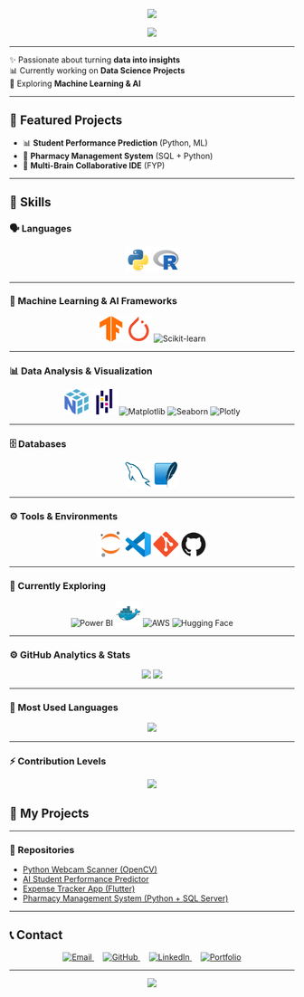 

<!-- Wavy animated banner -->
<p align="center">
  <img src="https://capsule-render.vercel.app/api?type=waving&color=0:00FFEE,100:0066FF&height=180&section=header&text=Hi%20I'm%20Hamza%20🚀&fontSize=40&fontColor=ffffff&animation=fadeIn" />
</p>

<!-- Typing animation -->
<p align="center">
  <img src="https://readme-typing-svg.herokuapp.com?size=22&color=00F7FF&center=true&vCenter=true&width=500&lines=Data+Science+Enthusiast;Python+Developer;Machine+Learning+Learner;Future+Data+Scientist" />
</p>

---


✨ Passionate about turning **data into insights**  
📊 Currently working on **Data Science Projects**  
🧠 Exploring **Machine Learning & AI**  

---

## 💼 Featured Projects
- 📊 **Student Performance Prediction** (Python, ML)  
- 💊 **Pharmacy Management System** (SQL + Python)  
- 🧠 **Multi-Brain Collaborative IDE** (FYP)  

---

## 🧠 Skills  

### 🗣️ Languages  
<p align="center">
  <img src="https://raw.githubusercontent.com/devicons/devicon/master/icons/python/python-original.svg" alt="Python" width="45" height="45"/>
  <img src="https://raw.githubusercontent.com/devicons/devicon/master/icons/r/r-original.svg" alt="R" width="45" height="45"/>
</p>

---

### 🤖 Machine Learning & AI Frameworks  
<p align="center">
  <img src="https://raw.githubusercontent.com/devicons/devicon/master/icons/tensorflow/tensorflow-original.svg" alt="TensorFlow" width="45" height="45"/>
  <img src="https://raw.githubusercontent.com/devicons/devicon/master/icons/pytorch/pytorch-original.svg" alt="PyTorch" width="45" height="45"/>
  <img src="https://upload.wikimedia.org/wikipedia/commons/0/05/Scikit_learn_logo_small.svg" alt="Scikit-learn" width="45" height="45"/>
</p>

---

### 📊 Data Analysis & Visualization  
<p align="center">
  <img src="https://raw.githubusercontent.com/devicons/devicon/master/icons/numpy/numpy-original.svg" alt="NumPy" width="45" height="45"/>
  <img src="https://raw.githubusercontent.com/devicons/devicon/master/icons/pandas/pandas-original.svg" alt="Pandas" width="45" height="45"/>
  <img src="https://upload.wikimedia.org/wikipedia/commons/8/84/Matplotlib_icon.svg" alt="Matplotlib" width="45" height="45"/>
  <img src="https://seaborn.pydata.org/_static/logo-wide-lightbg.svg" alt="Seaborn" width="80" height="45"/>
<img src="https://images.plot.ly/logo/new-branding/plotly-logomark.png" alt="Plotly" width="80" height="45"/>
</p>

---

### 🗄️ Databases  
<p align="center">
  <img src="https://raw.githubusercontent.com/devicons/devicon/master/icons/mysql/mysql-original.svg" alt="MySQL" width="45" height="45"/>
  <img src="https://raw.githubusercontent.com/devicons/devicon/master/icons/sqlite/sqlite-original.svg" alt="SQLite" width="45" height="45"/>
</p>

---

### ⚙️ Tools & Environments  
<p align="center">
  <img src="https://raw.githubusercontent.com/devicons/devicon/master/icons/jupyter/jupyter-original.svg" alt="Jupyter" width="45" height="45"/>
  <img src="https://raw.githubusercontent.com/devicons/devicon/master/icons/vscode/vscode-original.svg" alt="VS Code" width="45" height="45"/>
  <img src="https://raw.githubusercontent.com/devicons/devicon/master/icons/git/git-original.svg" alt="Git" width="45" height="45"/>
  <img src="https://raw.githubusercontent.com/devicons/devicon/master/icons/github/github-original.svg" alt="GitHub" width="45" height="45"/>
</p>

---
### 🚀 Currently Exploring  
<p align="center">
  <img src="https://upload.wikimedia.org/wikipedia/commons/c/cf/New_Power_BI_Logo.svg" alt="Power BI" width="45" height="45"/>
  <img src="https://raw.githubusercontent.com/devicons/devicon/master/icons/docker/docker-original.svg" alt="Docker" width="45" height="45"/>
  <img src="https://upload.wikimedia.org/wikipedia/commons/9/93/Amazon_Web_Services_Logo.svg" alt="AWS" width="55" height="45"/>
  <img src="https://huggingface.co/datasets/huggingface/brand-assets/resolve/main/hf-logo.svg" alt="Hugging Face" width="45" height="45"/>
</p>



---

### ⚙️ GitHub Analytics & Stats  
<p align="center">
  <img height="170" src="https://github-readme-stats.vercel.app/api?username=MuhammadHamzaDS&show_icons=true&theme=tokyonight&hide_border=true&bg_color=0d1117&title_color=00C2FF&icon_color=00FFFF" />
    <img src="https://github-readme-streak-stats.herokuapp.com/?user=MuhammadHamzaDS&theme=tokyonight" height="180"/>
</p>

---

### 🧩 Most Used Languages  
<p align="center">
  <img src="https://github-readme-stats.vercel.app/api/top-langs/?username=MuhammadHamzaDS&layout=compact&theme=tokyonight&hide_border=true&bg_color=0d1117&title_color=00C2FF" height="180" />
</p>

---

### ⚡ Contribution Levels  
<p align="center">
  <img src="https://github-readme-activity-graph.vercel.app/graph?username=MuhammadHamzaDS&bg_color=000000&color=00FFFF&line=00FFFF&point=FFFFFF&area=true&hide_border=true&radius=12&custom_title=🔥+My+Energy+Levels+(Contributions)" />
</p>

## 🚀 My Projects

---

### 📂 Repositories

- [Python Webcam Scanner (OpenCV)](https://github.com/MuhammadHamzaDS/Python_Webcam_Scanner_Project)
- [AI Student Performance Predictor](https://github.com/MuhammadHamzaDS/AI_Student_Performance_Predictor)
- [Expense Tracker App (Flutter)](https://github.com/MuhammadHamzaDS/Expense_Tracker_App)
- [Pharmacy Management System (Python + SQL Server)](https://github.com/MuhammadHamzaDS/Pharmacy_Management_System)


---

## 📞 Contact  

<p align="center">
  <a href="mailto:hamzaali709x@gmail.com" target="_blank">
    <img src="https://skillicons.dev/icons?i=gmail&theme=light" width="42" height="42" alt="Email"/>
  </a>
  &nbsp;&nbsp;&nbsp;
  <a href="https://github.com/MuhammadHamzaDS" target="_blank">
    <img src="https://cdn.jsdelivr.net/gh/devicons/devicon/icons/github/github-original.svg" alt="GitHub" width="42" height="42"/>
  </a>
  &nbsp;&nbsp;&nbsp;
  <a href="https://www.linkedin.com/in/muhammad-hamza-7246b8286" target="_blank">
    <img src="https://cdn.jsdelivr.net/gh/devicons/devicon/icons/linkedin/linkedin-original.svg" alt="LinkedIn" width="42" height="42"/>
  </a>
  &nbsp;&nbsp;&nbsp;
  <a href="https://MuhammadHamzaDS.github.io" target="_blank">
    <img src="https://cdn.jsdelivr.net/gh/devicons/devicon/icons/chrome/chrome-original.svg" alt="Portfolio" width="42" height="42"/>
  </a>
</p>






  </a>
</p>

---

<!-- Footer Banner -->
<p align="center">
  <img src="https://capsule-render.vercel.app/api?type=waving&color=0:0066FF,100:00FFEE&height=100&section=footer" />
</p>
